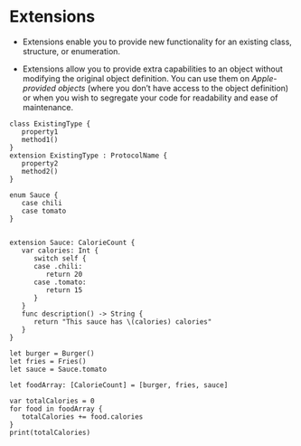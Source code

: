 # Extensions

* Extensions enable you to provide new functionality for an existing class, structure, or enumeration.

* Extensions allow you to provide extra capabilities to an object without modifying the original object definition. You can use them on _Apple-provided objects_ (where you don’t have access to the object definition) or when you wish to segregate your code for readability and ease of maintenance.

```
class ExistingType {
   property1
   method1()
}
extension ExistingType : ProtocolName {
   property2
   method2()
}
```


```
enum Sauce {
   case chili 
   case tomato
}


extension Sauce: CalorieCount {
   var calories: Int {
      switch self {
      case .chili:
         return 20 
      case .tomato: 
         return 15
      }
   }
   func description() -> String {
      return "This sauce has \(calories) calories"
   }
}
```

```
let burger = Burger()
let fries = Fries()
let sauce = Sauce.tomato

let foodArray: [CalorieCount] = [burger, fries, sauce]

var totalCalories = 0
for food in foodArray {
   totalCalories += food.calories
}
print(totalCalories)

```